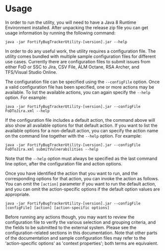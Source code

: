 # Usage
In order to run the utility, you will need to have a Java 8 Runtime Environment installed. After unpacking the release zip file you can get usage information by running the following command:

`java -jar FortifyBugTrackerUtility-[version].jar --help`

In order to do any useful work, the utility requires a configuration file. The utility comes bundled with multiple sample configuration files for different use cases. Currently there are configuration files to submit issues from either FoD or SSC to Jira, CSV File, ALM Octane, RSA Archer, and TFS/Visual Studio Online. 

The configuration file can be specified using the `--configFile` option. Once a valid configuration file has been specified,
one or more actions may be available. To list the available actions, you can again specify the `--help` option. For example:

`java -jar FortifyBugTrackerUtility-[version].jar --configFile FoDToJira.xml --help`

If the configuration file includes a default action, the command above will also show all available options for that default action.
If you want to list the available options for a non-default action, you can specify the action name on the command line together 
with the `--help` option. For example:

`java -jar FortifyBugTrackerUtility-[version].jar --configFile FoDToJira.xml submitVulnerabilities --help`

Note that the `--help` option must always be specified as the last command line option, after the configuration file and
action options.

Once you have identified the action that you want to run, and the corresponding options for that action, you can invoke the
action as follows. You can omit the `[action]` parameter if you want to run the default action, and you can omit the
action-specific options if the default option values are appropriate. 

`java -jar FortifyBugTrackerUtility-[version].jar --configFile [configFile] [action] [action-specific options]`

Before running any actions though, you may want to review the configuration file to verify the various selection and grouping
criteria, and the fields to be submitted to the external system. Please see the configuration-related sections in this documentation.
Note that other parts of the documentation and sample configuration files may refer to the 'action-specific options' as 'context properties';
both terms are equivalent.
